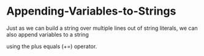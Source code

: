 # Appending-Variables-to-Strings

Just as we can build a string over multiple lines out of string literals, we can also append variables to a string 

using the plus equals (+=) operator.
